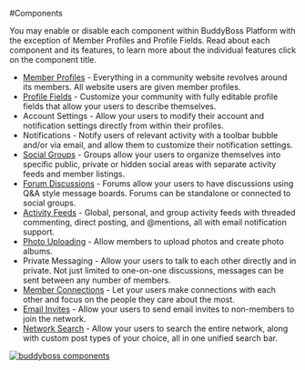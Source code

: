 #Components

You may enable or disable each component within BuddyBoss Platform with the exception of Member Profiles and Profile Fields. Read about each component and its features, to learn more about the individual features click on the component title.

*   [Member Profiles](https://www.buddyboss.com/resources/docs/components/member-profiles/) - Everything in a community website revolves around its members. All website users are given member profiles.
*   [Profile Fields](https://www.buddyboss.com/resources/docs/components/profile-fields/) - Customize your community with fully editable profile fields that allow your users to describe themselves.
*   Account Settings - Allow your users to modify their account and notification settings directly from within their profiles.
*   Notifications - Notify users of relevant activity with a toolbar bubble and/or via email, and allow them to customize their notification settings.
*   [Social Groups](https://www.buddyboss.com/resources/docs/components/social-groups/#adminmanagegroups) - Groups allow your users to organize themselves into specific public, private or hidden social areas with separate activity feeds and member listings.
*   [Forum Discussions](https://www.buddyboss.com/resources/docs/components/forum-discussions/#settings) - Forums allow your users to have discussions using Q&A style message boards. Forums can be standalone or connected to social groups.
*   [Activity Feeds](https://www.buddyboss.com/resources/docs/components/activity-feeds/#buddyboss-settings) - Global, personal, and group activity feeds with threaded commenting, direct posting, and @mentions, all with email notification support.
*   [Photo Uploading](https://www.buddyboss.com/resources/docs/components/photo-uploading/) - Allow members to upload photos and create photo albums.
*   Private Messaging - Allow your users to talk to each other directly and in private. Not just limited to one-on-one discussions, messages can be sent between any number of members.
*   [Member Connections](https://www.buddyboss.com/resources/docs/components/member-connections/#buddyboss-settings) - Let your users make connections with each other and focus on the people they care about the most.
*   [Email Invites](https://www.buddyboss.com/resources/docs/components/email-invites/#buddyboss-settings) - Allow your users to send email invites to non-members to join the network.
*   [Network Search](https://www.buddyboss.com/resources/docs/components/network-search/) - Allow your users to search the entire network, along with custom post types of your choice, all in one unified search bar.

[![buddyboss components](https://www.buddyboss.com/resources/wp-content/uploads/2019/01/buddybosscomponents-1024x713.jpg)](https://www.buddyboss.com/resources/wp-content/uploads/2019/01/buddybosscomponents.jpg)